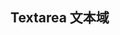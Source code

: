 <script setup>
    import demo1 from "./demo1.vue"
    import preview from "@/components/preview.vue"
</script>

## Textarea     文本域
<demo1/>
<preview type="textarea" types="demo1"/>
